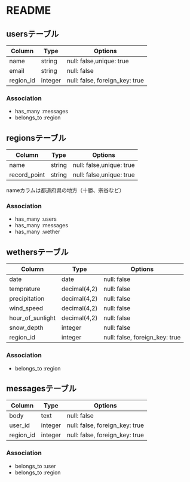 # README

## usersテーブル
|Column|Type|Options|
|------|----|-------|
|name|string|null: false,unique: true|
|email|string|null: false|
|region_id|integer|null: false, foreign_key: true|

### Association
- has_many :messages
- belongs_to :region

## regionsテーブル
|Column|Type|Options|
|------|----|-------|
|name|string|null: false,unique: true|
|record_point|string|null: false,unique: true|
nameカラムは都道府県の地方（十勝、宗谷など）

### Association
- has_many :users
- has_many :messages
- has_many :wether

## wethersテーブル
|Column|Type|Options|
|------|----|-------|
|date|date|null: false|
|temprature|decimal(4,2)|null: false|
|precipitation|decimal(4,2)|null: false|
|wind_speed|decimal(4,2)|null: false|
|hour_of_sunlight|decimal(4,2)|null: false|
|snow_depth|integer|null: false|
|region_id|integer|null: false, foreign_key: true|

### Association
- belongs_to :region

## messagesテーブル
|Column|Type|Options|
|------|----|-------|
|body|text|null: false|
|user_id|integer|null: false, foreign_key: true|
|region_id|integer|null: false, foreign_key: true|

### Association
- belongs_to :user
- belongs_to :region
